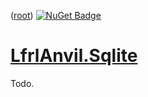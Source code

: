 ﻿([root](https://github.com/CalionVarduk/LfrlAnvil))
[![NuGet Badge](https://buildstats.info/nuget/LfrlAnvil.Sqlite)](https://www.nuget.org/packages/LfrlAnvil.Sqlite/)

# [LfrlAnvil.Sqlite](https://github.com/CalionVarduk/LfrlAnvil/tree/main/src/LfrlAnvil.Sql/LfrlAnvil.Sqlite)

Todo.
